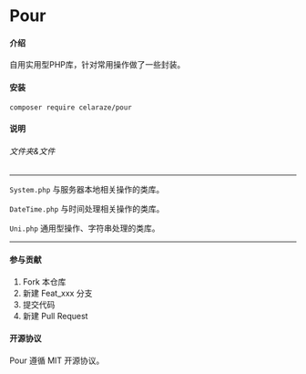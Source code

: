 # Pour

#### 介绍

自用实用型PHP库，针对常用操作做了一些封装。

#### 安装

```composer require celaraze/pour```

#### 说明

###### 文件夹&文件

---

```System.php``` 与服务器本地相关操作的类库。

```DateTime.php``` 与时间处理相关操作的类库。

```Uni.php``` 通用型操作、字符串处理的类库。

---

#### 参与贡献

1. Fork 本仓库
2. 新建 Feat_xxx 分支
3. 提交代码
4. 新建 Pull Request

#### 开源协议

Pour 遵循 MIT 开源协议。